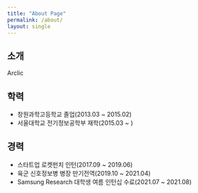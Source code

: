 ```yaml
---
title: "About Page"
permalink: /about/
layout: single
---
```


## 소개

Arclic

## 학력

- 창원과학고등학교 졸업(2013.03 ~ 2015.02)
- 서울대학교 전기정보공학부 재학(2015.03 ~ )

## 경력

- 스타트업 로켓펀치 인턴(2017.09 ~ 2019.06)
- 육군 신호정보병 병장 만기전역(2019.10 ~ 2021.04)
- Samsung Research 대학생 여름 인턴십 수료(2021.07 ~ 2021.08)
